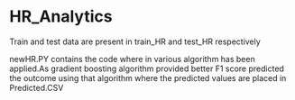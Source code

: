 # HR_Analytics

Train and test data are present in train_HR and test_HR respectively

newHR.PY contains the code where in various algorithm has been applied.As gradient boosting algorithm provided better F1 score predicted the outcome using that algorithm where the predicted values are placed in Predicted.CSV
